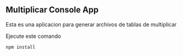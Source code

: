 ## Multiplicar Console App

Esta es una aplicacion para generar archivos de tablas de multiplicar

Ejecute este comando

```
npm install
```